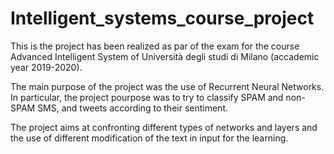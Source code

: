 # Intelligent_systems_course_project

This is the project has been realized as par of the exam for the course Advanced Intelligent System of Università degli studi di Milano (accademic year 2019-2020).

The main purpose of the project was the use of Recurrent Neural Networks.
In particular, the project pourpose was to try to classify SPAM and non-SPAM SMS, and tweets according to their sentiment.

The project aims at confronting different types of networks and layers and the use of different modification of the text in input for the learning. 
